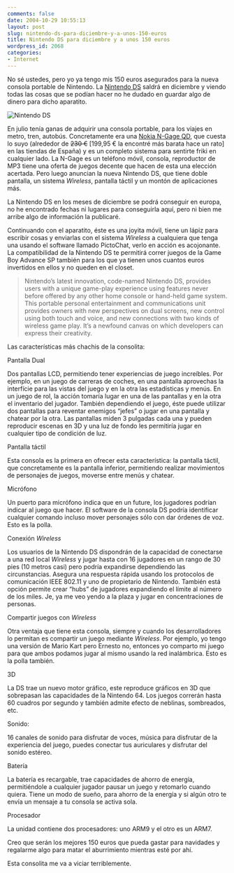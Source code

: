 ```yaml
---
comments: false
date: 2004-10-29 10:55:13
layout: post
slug: nintendo-ds-para-diciembre-y-a-unos-150-euros
title: Nintendo DS para diciembre y a unos 150 euros
wordpress_id: 2068
categories:
- Internet
---
```


No sé ustedes, pero yo ya tengo mis 150 euros asegurados para la nueva consola portable de Nintendo. La [Nintendo DS](http://www.nintendo.com/e3_2004/ds/ds_overview.jsp) saldrá en diciembre y viendo todas las cosas que se podían hacer no he dudado en guardar algo de dinero para dicho aparatito.





![Nintendo DS](http://www.minid.net/images/nintendo-ds.png)





En julio tenía ganas de adquirir una consola portable, para los viajes en metro, tren, autobús. Concretamente era una [Nokia N-Gage QD](http://www.n-gage.com/es-ES/home/home.html), que cuesta lo suyo (alrededor de <del>230 &euro;</del> [199,95 &euro; la encontré más barata hace un rato]  en las tiendas de España) y es un completo sistema para sentirte friki en cualquier lado. La N-Gage es un teléfono móvil, consola, reproductor de MP3 tiene una oferta de juegos decente que hacen de esta una elección acertada. Pero luego anuncian la nueva Nintendo DS, que tiene doble pantalla, un sistema _Wireless_, pantalla táctil y un montón de aplicaciones más.





La Nintendo DS en los meses de diciembre se podrá conseguir en europa, no he encontrado fechas ni lugares para conseguirla aquí, pero ni bien me arribe algo de información la publicaré. 





Continuando con el aparatito, éste es una joyita móvil, tiene un lápiz para escribir cosas y enviarlas con el sistema _Wireless_ a cualquiera que tenga una usando el software llamado PictoChat, verlo en acción es acojonante. La compatibilidad de la Nintendo DS te permitirá correr juegos de la Game Boy Advance SP también para los que ya tienen unos cuantos euros invertidos en ellos y no queden en el closet.





> Nintendo’s latest innovation, code-named Nintendo DS, provides users with a unique game-play experience using features never before offered by any other home console or hand-held game system. This portable personal entertainment and communications unit provides owners with new perspectives on dual screens, new control using both touch and voice, and new connections with two kinds of wireless game play. It’s a newfound canvas on which developers can express their creativity.





Las características más chachis de la consolita:





  

Pantalla Dual

    

Dos pantallas LCD, permitiendo tener experiencias de juego increíbles. Por ejemplo, en un juego de carreras de coches, en una pantalla aprovechas la interfície para las vistas del juego y en la otra las estadísticas y menús. En un juego de rol, la acción tomaría lugar en una de las pantallas y en la otra el inventario del jugador. También dependiendo el juego, éste puede utilizar dos pantallas para reventar enemigos “jefes” o jugar en una pantalla y chatear por la otra. Las pantallas miden 3 pulgadas cada una y pueden reproducir escenas en 3D y una luz de fondo les permitiría jugar en cualquier tipo de condición de luz.

  

Pantalla táctil

    

Esta consola es la primera en ofrecer esta característica: la pantalla táctil, que concretamente es la pantalla inferior, permitiendo realizar movimientos de personajes de juegos, moverse entre menús y chatear.

  

Micrófono

    

Un puerto para micrófono indica que en un future, los jugadores podrían indicar al juego que hacer. El software de la consola DS podría identificar cualquier comando incluso mover personajes sólo con dar órdenes de voz. Esto es la polla.

  

Conexión _Wireless_

    

Los usuarios de la Nintendo DS dispondrán de la capacidad de conectarse a una red local _Wireless_ y jugar hasta con 16 jugadores en un rango de 30 pies (10 metros casi) pero podría expandirse dependiendo las circunstancias. Asegura una respuesta rápida usando los protocolos de comunicación IEEE 802.11 y uno de propietario de Nintendo. También está opción permite crear “hubs” de jugadores expandiendo el límite al número de los miles. Je, ya me veo yendo a la plaza y jugar en concentraciones de personas.

  

Compartir juegos con _Wireless_

    

Otra ventaja que tiene esta consola, siempre y cuando los desarrolladores lo permitan es compartir un juego mediante _Wireless_. Por ejemplo, yo tengo una versión de Mario Kart pero Ernesto no, entonces yo comparto mi juego para que ambos podamos jugar al mismo usando la red inalámbrica. Esto es la polla también.

  

3D

    

La DS trae un nuevo motor gráfico, este reproduce gráficos en 3D que sobrepasan las capacidades de la Nintendo 64. Los juegos correrán hasta 60 cuadros por segundo y también admite efecto de neblinas, sombreados, etc.

  

Sonido:

    

16 canales de sonido para disfrutar de voces, música para disfrutar de la experiencia del juego, puedes conectar tus auriculares y disfrutar del sonido estéreo.

  

Batería

    

La batería es recargable, trae capacidades de ahorro de energía, permitiéndole a cualquier jugador pausar un juego y retomarlo cuando quiera. Tiene un modo de sueño, para ahorro de la energía y si algún otro te envía un mensaje a tu consola se activa sola.

  

Procesador

    

La unidad contiene dos procesadores: uno ARM9 y el otro es un ARM7.

  







Creo que serán los mejores 150 euros que pueda gastar para navidades y regalarme algo para matar el aburrimiento mientras esté por ahí.





Esta consolita me va a viciar terriblemente.




 
